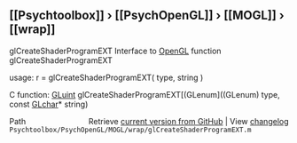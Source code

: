 ## [[Psychtoolbox]] &#8250; [[PsychOpenGL]] &#8250; [[MOGL]] &#8250; [[wrap]]

glCreateShaderProgramEXT  Interface to [OpenGL](OpenGL) function glCreateShaderProgramEXT  
  
usage:  r = glCreateShaderProgramEXT( type, string )  
  
C function:  [GLuint](GLuint) glCreateShaderProgramEXT[(GLenum]((GLenum) type, const [GLchar](GLchar)\* string)  




<div class="code_header" style="text-align:right;">
  <span style="float:left;">Path&nbsp;&nbsp;</span> <span class="counter">Retrieve <a href=
  "https://raw.github.com/Psychtoolbox-3/Psychtoolbox-3/beta/Psychtoolbox/PsychOpenGL/MOGL/wrap/glCreateShaderProgramEXT.m">current version from GitHub</a> | View <a href=
  "https://github.com/Psychtoolbox-3/Psychtoolbox-3/commits/beta/Psychtoolbox/PsychOpenGL/MOGL/wrap/glCreateShaderProgramEXT.m">changelog</a></span>
</div>
<div class="code">
  <code>Psychtoolbox/PsychOpenGL/MOGL/wrap/glCreateShaderProgramEXT.m</code>
</div>

